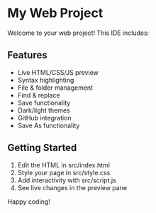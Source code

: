 # My Web Project

Welcome to your web project! This IDE includes:

## Features
- Live HTML/CSS/JS preview
- Syntax highlighting
- File & folder management
- Find & replace
- Save functionality
- Dark/light themes
- GitHub integration
- Save As functionality

## Getting Started
1. Edit the HTML in src/index.html
2. Style your page in src/style.css
3. Add interactivity with src/script.js
4. See live changes in the preview pane

Happy coding!